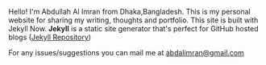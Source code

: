 Hello! I'm Abdullah Al Imran from Dhaka,Bangladesh. This is my personal website for sharing my writing, thoughts and portfolio.
This site is built with Jekyll Now.
**Jekyll** is a static site generator that's perfect for GitHub hosted blogs ([Jekyll Repository](https://github.com/jekyll/jekyll))

For any issues/suggestions you can mail me at abdalimran@gmail.com
